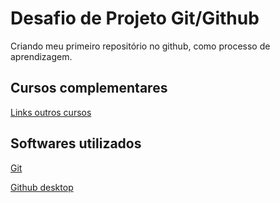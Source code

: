 # Desafio de Projeto Git/Github
Criando meu primeiro repositório no github, como processo de aprendizagem.
## Cursos complementares
[Links outros cursos](https://www.cursoemvideo.com/)

## **Softwares utilizados**

[Git](https://git-scm.com/)

[Github desktop](https://desktop.github.com/)



